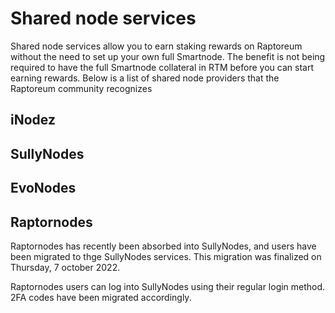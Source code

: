 # Shared node services

Shared node services allow you to earn staking rewards on Raptoreum without the need to set up your own full Smartnode. The benefit is not being required to have the full Smartnode collateral in RTM before you can start earning rewards.
Below is a list of shared node providers that the Raptoreum community recognizes

## iNodez

## SullyNodes

## EvoNodes

## Raptornodes

Raptornodes has recently been absorbed into SullyNodes, and users have been migrated to thge SullyNodes services. This migration was finalized on Thursday, 7 october 2022.

Raptornodes users can log into SullyNodes using their regular login method. 2FA codes have been migrated accordingly.
